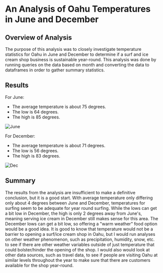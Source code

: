 # An Analysis of Oahu Temperatures in June and December

## Overview of Analysis
The purpose of this analysis was to closely investigate temperature statistics for Oahu in June and December to determine if a surf and ice cream shop business is sustainable year-round. This analysis was done by running queries on the data based on month and converting the data to dataframes in order to gather summary statistics.  

## Results
For June:
- The average temperature is about 75 degrees.
- The low is 64 degrees.
- The high is 85 degrees.

![June](https://github.com/typicalchazz/surfs_up/blob/main/Resources/June_Temp_Stats.png)

For December:
- The average temperature is about 71 degrees.
- The low is 56 degrees.
- The high is 83 degrees.

![Dec](https://github.com/typicalchazz/surfs_up/blob/main/Resources/Dec_Temp_Stats.png)

## Summary
The results from the analysis are insufficient to make a definitive conclusion, but it is a good start. With average temperature only differing only about 4 degrees between June and December, temperatures for surfing seem to be adequate for year round surfing. While the lows can get a bit low in December, the high is only 2 degrees away from June's, meaning serving ice cream in December still makes sense for this area. The December lows can get a bit low, so offering a "warm weather" food option would be a good idea. It is good to know that temperature would not be a barrier to opening a surf/ice cream shop in Oahu, but I would run analyses on other weather phenomenon, such as precipitation, humidity, snow, etc. to see if there are other weather variables outside of just temperature that could bolster/hinder the opening of the shop. I would also would look at other data sources, such as travel data, to see if people are visiting Oahu at similar levels throughout the year to make sure that there are customers available for the shop year-round.
